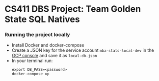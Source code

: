 # CS411 DBS Project: Team Golden State SQL Natives

### Running the project locally
- Install Docker and docker-compose
- Create a JSON key for the service account `nba-stats-local-dev` in the [GCP console](https://console.cloud.google.com/iam-admin/serviceaccounts?orgonly=true&project=cs-411-data-gssn-kat&supportedpurview=project) and save it as `local-db.json`
- In your terminal run:
  ```
  export DB_PASS=<password>
  docker-compose up
  ```
